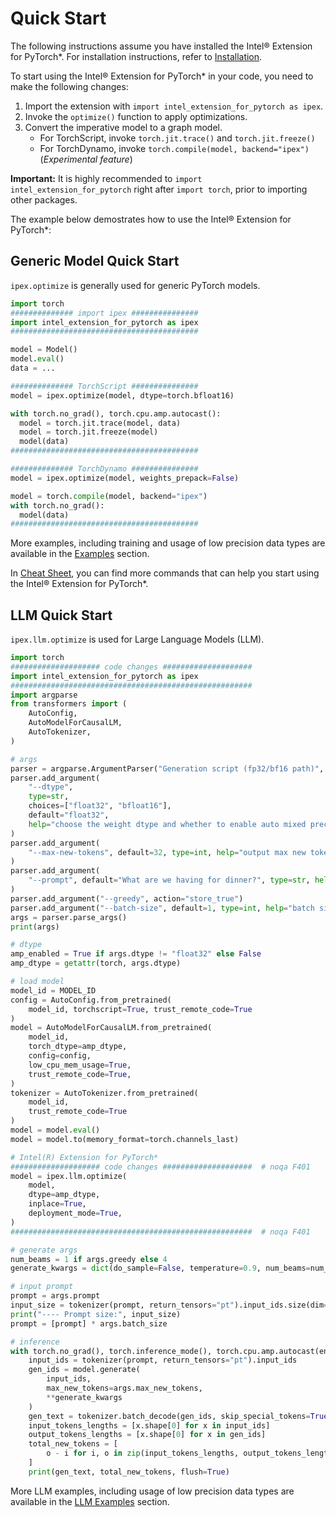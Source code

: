 # Quick Start

The following instructions assume you have installed the Intel® Extension for PyTorch\*. For installation instructions, refer to [Installation](../../../index.html#installation?platform=cpu&version=v2.1.0%2Bcpu).

To start using the Intel® Extension for PyTorch\* in your code, you need to make the following changes:

1. Import the extension with `import intel_extension_for_pytorch as ipex`.
2. Invoke the `optimize()` function to apply optimizations.
3. Convert the imperative model to a graph model.
    - For TorchScript, invoke `torch.jit.trace()` and `torch.jit.freeze()`
    - For TorchDynamo, invoke `torch.compile(model, backend="ipex")`(*Experimental feature*)

**Important:** It is highly recommended to `import intel_extension_for_pytorch` right after `import torch`, prior to importing other packages.

The example below demostrates how to use the Intel® Extension for PyTorch\*:

## Generic Model Quick Start

`ipex.optimize` is generally used for generic PyTorch models. 


```python
import torch
############## import ipex ###############
import intel_extension_for_pytorch as ipex
##########################################

model = Model()
model.eval()
data = ...

############## TorchScript ###############
model = ipex.optimize(model, dtype=torch.bfloat16)

with torch.no_grad(), torch.cpu.amp.autocast():
  model = torch.jit.trace(model, data)
  model = torch.jit.freeze(model)
  model(data)
##########################################

############## TorchDynamo ###############
model = ipex.optimize(model, weights_prepack=False)

model = torch.compile(model, backend="ipex")
with torch.no_grad():
  model(data)
##########################################
```

More examples, including training and usage of low precision data types are available in the [Examples](./examples.md) section.

In [Cheat Sheet](cheat_sheet.md), you can find more commands that can help you start using the Intel® Extension for PyTorch\*.


## LLM Quick Start

`ipex.llm.optimize` is used for Large Language Models (LLM).


```python
import torch
#################### code changes ####################  
import intel_extension_for_pytorch as ipex
######################################################  
import argparse
from transformers import (
    AutoConfig,
    AutoModelForCausalLM,
    AutoTokenizer,
)

# args
parser = argparse.ArgumentParser("Generation script (fp32/bf16 path)", add_help=False)
parser.add_argument(
    "--dtype",
    type=str,
    choices=["float32", "bfloat16"],
    default="float32",
    help="choose the weight dtype and whether to enable auto mixed precision or not",
)
parser.add_argument(
    "--max-new-tokens", default=32, type=int, help="output max new tokens"
)
parser.add_argument(
    "--prompt", default="What are we having for dinner?", type=str, help="input prompt"
)
parser.add_argument("--greedy", action="store_true")
parser.add_argument("--batch-size", default=1, type=int, help="batch size")
args = parser.parse_args()
print(args)

# dtype
amp_enabled = True if args.dtype != "float32" else False
amp_dtype = getattr(torch, args.dtype)

# load model
model_id = MODEL_ID
config = AutoConfig.from_pretrained(
    model_id, torchscript=True, trust_remote_code=True
)
model = AutoModelForCausalLM.from_pretrained(
    model_id,
    torch_dtype=amp_dtype,
    config=config,
    low_cpu_mem_usage=True,
    trust_remote_code=True,
)
tokenizer = AutoTokenizer.from_pretrained(
    model_id,
    trust_remote_code=True
)
model = model.eval()
model = model.to(memory_format=torch.channels_last)

# Intel(R) Extension for PyTorch*
#################### code changes ####################  # noqa F401
model = ipex.llm.optimize(
    model,
    dtype=amp_dtype,
    inplace=True,
    deployment_mode=True,
)
######################################################  # noqa F401

# generate args
num_beams = 1 if args.greedy else 4
generate_kwargs = dict(do_sample=False, temperature=0.9, num_beams=num_beams)

# input prompt
prompt = args.prompt
input_size = tokenizer(prompt, return_tensors="pt").input_ids.size(dim=1)
print("---- Prompt size:", input_size)
prompt = [prompt] * args.batch_size

# inference
with torch.no_grad(), torch.inference_mode(), torch.cpu.amp.autocast(enabled=amp_enabled):
    input_ids = tokenizer(prompt, return_tensors="pt").input_ids
    gen_ids = model.generate(
        input_ids,
        max_new_tokens=args.max_new_tokens,
        **generate_kwargs
    )
    gen_text = tokenizer.batch_decode(gen_ids, skip_special_tokens=True)
    input_tokens_lengths = [x.shape[0] for x in input_ids]
    output_tokens_lengths = [x.shape[0] for x in gen_ids]
    total_new_tokens = [
        o - i for i, o in zip(input_tokens_lengths, output_tokens_lengths)
    ]
    print(gen_text, total_new_tokens, flush=True)
```

More LLM examples, including usage of low precision data types are available in the [LLM Examples](../../examples/cpu/inference/python/llm/) section.

